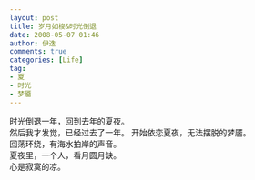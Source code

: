 ```yaml
---
layout: post
title: 岁月如梭&时光倒退
date: 2008-05-07 01:46
author: 伊迭
comments: true
categories: [Life]
tag:
- 夏
- 时光
- 梦靥
---
```

时光倒退一年，回到去年的夏夜。  
然后我才发觉，已经过去了一年。
开始依恋夏夜，无法摆脱的梦靥。  
回荡环绕，有海水拍岸的声音。  
夏夜里，一个人，看月圆月缺。  
心是寂寞的凉。